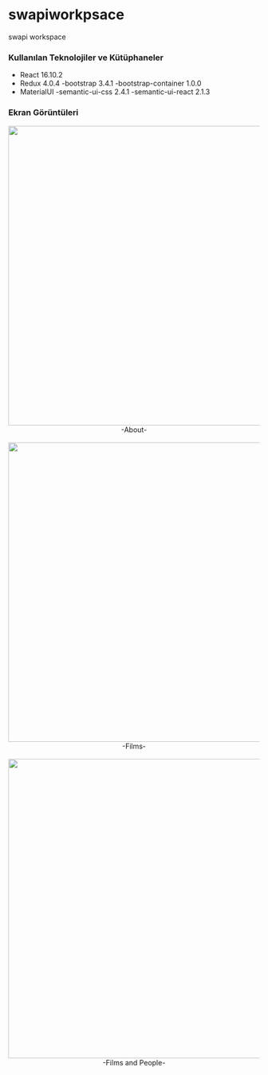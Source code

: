 # swapiworkpsace
swapi workspace

### Kullanılan Teknolojiler ve Kütüphaneler

- React 16.10.2
- Redux 4.0.4
-bootstrap  3.4.1
-bootstrap-container 1.0.0
- MaterialUI
-semantic-ui-css 2.4.1
-semantic-ui-react 2.1.3

### Ekran Görüntüleri

<div align="center">
  <img width="600" src="/Screen Shot1"><br />
  <span>-About-</span><br /><br />
</div>

<div align="center">
  <img width="600" src="/Screen Shot2"><br />
  <span>-Films-</span><br /><br />
</div>
<div align="center">
  <img width="600" src="/Screen Shot3"><br />
  <span>-Films and People-</span><br /><br />
</div>
